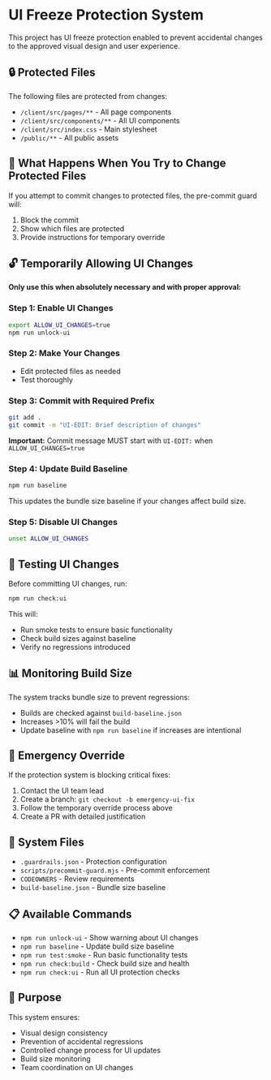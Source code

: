 # UI Freeze Protection System

This project has UI freeze protection enabled to prevent accidental changes to the approved visual design and user experience.

## 🔒 Protected Files

The following files are protected from changes:
- `/client/src/pages/**` - All page components
- `/client/src/components/**` - All UI components  
- `/client/src/index.css` - Main stylesheet
- `/public/**` - All public assets

## 🚫 What Happens When You Try to Change Protected Files

If you attempt to commit changes to protected files, the pre-commit guard will:
1. Block the commit
2. Show which files are protected
3. Provide instructions for temporary override

## 🔓 Temporarily Allowing UI Changes

**Only use this when absolutely necessary and with proper approval:**

### Step 1: Enable UI Changes
```bash
export ALLOW_UI_CHANGES=true
npm run unlock-ui
```

### Step 2: Make Your Changes
- Edit protected files as needed
- Test thoroughly

### Step 3: Commit with Required Prefix
```bash
git add .
git commit -m "UI-EDIT: Brief description of changes"
```
**Important:** Commit message MUST start with `UI-EDIT:` when `ALLOW_UI_CHANGES=true`

### Step 4: Update Build Baseline
```bash
npm run baseline
```
This updates the bundle size baseline if your changes affect build size.

### Step 5: Disable UI Changes
```bash
unset ALLOW_UI_CHANGES
```

## 🧪 Testing UI Changes

Before committing UI changes, run:
```bash
npm run check:ui
```

This will:
- Run smoke tests to ensure basic functionality
- Check build sizes against baseline
- Verify no regressions introduced

## 📊 Monitoring Build Size

The system tracks bundle size to prevent regressions:
- Builds are checked against `build-baseline.json`
- Increases >10% will fail the build
- Update baseline with `npm run baseline` if increases are intentional

## 🚨 Emergency Override

If the protection system is blocking critical fixes:

1. Contact the UI team lead
2. Create a branch: `git checkout -b emergency-ui-fix`
3. Follow the temporary override process above
4. Create a PR with detailed justification

## 🔧 System Files

- `.guardrails.json` - Protection configuration
- `scripts/precommit-guard.mjs` - Pre-commit enforcement
- `CODEOWNERS` - Review requirements
- `build-baseline.json` - Bundle size baseline

## 📋 Available Commands

- `npm run unlock-ui` - Show warning about UI changes
- `npm run baseline` - Update build size baseline  
- `npm run test:smoke` - Run basic functionality tests
- `npm run check:build` - Check build size and health
- `npm run check:ui` - Run all UI protection checks

## 🎯 Purpose

This system ensures:
- Visual design consistency
- Prevention of accidental regressions
- Controlled change process for UI updates
- Build size monitoring
- Team coordination on UI changes